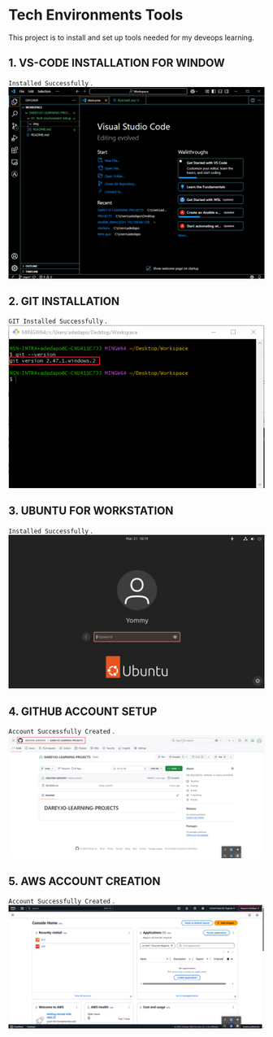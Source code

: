 # Tech Environments Tools
This project is to install and set up tools needed for my deveops learning.

## 1. VS-CODE INSTALLATION FOR WINDOW
`Installed Successfully`
.![](./img/01-Vs%20Code.png)

## 2. GIT INSTALLATION
`GIT Installed Successfully`
.![](./img/02-Git.png)

## 3. UBUNTU FOR WORKSTATION
`Installed Successfully`
.![](./img/03-Ubuntu.png)

## 4. GITHUB ACCOUNT SETUP
`Account Successfully Created`
.![](./img/04-Github%20Account%20Creation.png)

## 5. AWS ACCOUNT CREATION 
`Account Successfully Created`
.![](./img/05-AWS%20%20Account%20Creation.png)

